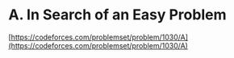# A. In Search of an Easy Problem

[https://codeforces.com/problemset/problem/1030/A](https://codeforces.com/problemset/problem/1030/A)

